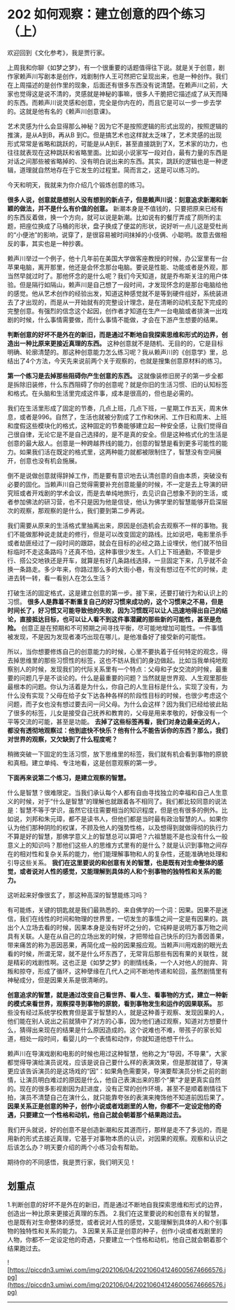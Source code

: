 # 202 如何观察：建立创意的四个练习（上）

欢迎回到《文化参考》，我是贾行家。

上周我和你聊《如梦之梦》，有一个很重要的话题值得往下说。就是关于创意，剧作家赖声川写剧本是创作，戏剧制作人王可然把它呈现出来，也是一种创作。我们在上周描述的是创作里的现象，后面还有很多东西没有说清楚。在赖声川之前，大家也觉得这是说不清的，灵感就是神秘的事嘛，很多人干脆把它描述成了从天而降的东西。而赖声川说灵感和创意，完全是你内在的，而且它是可以一步一步去学的。这就是他有名的《赖声川创意课》。

艺术灵感为什么会显得那么神秘？因为它不是按照逻辑的形式出现的，按照逻辑的推演，是从A到B，再从B 到C。但是搞艺术也这样就太乏味了，艺术灵感的出现形式常常是省略和跳跃的，可能是从A到E，甚至直接跳到了X，艺术家的功力，也往往就表现在这种跳跃和省略里面。比如说小说家写一段对白，最有力量的东西是对话之间那些被省略掉的、没有明白说出来的东西。其实，跳跃的逻辑也是一种逻辑，道理就自然地存在于它发生的过程里。简而言之，这是可以练习的。

今天和明天，我就来为你介绍几个锻炼创意的练习。

 **很多人说，创意就是想别人没有想到的新点子，但是赖声川说：刻意追求新潮和新颖的做法，并不是什么有价值的创意。** 新潮本身是不值钱的，只要把原来已经有的东西反着做，换一个方向，就可以说是新潮。比如说有的餐厅弄成了厕所的主题，把座位换成了马桶的形状，盘子换成了便盆的形状，说好听一点儿这是受杜尚的“小便池”的影响，说穿了，是很容易被时间抹掉的小伎俩、小聪明。故意去做相反的事，其实也是一种抄袭。

赖声川举过一个例子，他十几年前在美国大学做客座教授的时候，办公室里有一台苹果电脑，离开那里，他还是会怀念那台电脑。要说是性能、功能或者是外观，那当然早就过时了。那他怀念的是什么呢？我们今天知道，就是乔布斯关注的用户体验。但是隔行如隔山，赖声川是自己想了一段时间，才发现怀念的是那台电脑给他的感觉。他从艺术创作的经验出发，知道这种感觉就不是等到硬件组好，系统装进去了才出现的，而是从一开始就有的完整设计理念，是在清晰的动机支配下完成的完整创意。有强烈的信念这个起因，创作者才知道在生产一台电脑或者排演一出戏剧的时候，什么事情需要做，而什么事情不能做，才会在下游产生想要的结果。

 **判断创意的好坏不是外在的新旧，而是通过不断地自我探索思维和形式的边界，创造出一种比原来更接近真理的东西。** 这种创意就不是随机、无目的的，它是目标明确、轮廓清楚的。那这种创意能力怎么练习呢？我从赖声川的《创意学》里，总结出了4个方法，今天先来说前两个关于观察的，也就是搜集创意原材料的练习。

 **第一个练习是去掉那些阻碍你产生创意的东西。** 这就像装修旧房子的第一步全都是拆除旧装修，什么东西阻碍了你的创意呢？就是你旧的生活习惯、旧的认知标签和格式。在头脑和生活里完成这件事，成本是很高的，但也是必需的。

我们在生活里形成了固定的节奏，几点上班，几点下班，一星期工作五天，周末休息，或者是996。自然了，生活也就被分割成了工作和休闲、工作日和周末、上班和度假这些模块化的格式，这种固定的节奏能够建立起一种安全感，让我们觉得自己很自律，无论它是不是自己选择的，是不是真的安全。但是这种格式化的生活是创意的最大敌人。创意是一种跨越界线的能力，创意的智慧是看到更多可能性的能力。如果我们活在既定的格式里，这两种能力就都被限制住了，智慧没有空间展开，创意也没有机会施展。

倒不是说做创意就得辞掉工作，而是要有意识地去认清创意的自由本质，突破没有必要的固化。当赖声川自己觉得需要补充创意能量的时候，不一定是去上导演的研究班或者开戏剧的学术会议，而是去单纯地旅行，去见识自己想象不到的生活，或者参加佛法的研习营，也不只是因为他是信徒，他认为佛学里的智慧能够开启深层次的观察，那观察的是什么，我们要到第二步再说。

我们需要从原来的生活格式里抽离出来，原因是创造机会去观察不一样的事物。我们不能做那种说走就走的修行，但是可以改变固定的路线。比如说吧，电影里杀手或者劫匪经过了一段时间的跟踪，就会在目标的必经之路上设埋伏，他们就不怕目标临时不走这条路吗？还真不怕，这种事很少发生。人们上下班通勤，不管是步行、搭公交地铁还是开车，就算是有好几条路线选择，一旦固定下来，几乎就不会换一条路走。多少年来，你路过那么多的大街小巷，有没有想过在不忙的时候，走进去转一转，看一看别人在怎么生活？

打破生活的固定格式，这是建立创意的第一步。接下来，还要打破行为和认识上的习惯。 **很多人是靠着不断重复自己的好习惯来成功的，这个习惯来之不易，但是时间长了，好习惯又可能导致他的失败，因为习惯既可以让人迅速地得出自己的结论，直接抵达目标，也可以让人看不到这件事潜藏的那些新的可能性，甚至是危险。** 创意正是在预期和不可预期之间寻找平衡，尽可能地增加可能性。一件事情被发现，不是因为发现者凑巧出现在哪儿，是他准备好了接受新的可能性。

所以，当你想要修炼自己的创意能力的时候，心里不要执着于任何特定的观念，得去掉思维里的那些习惯性的标签，这也不妨从我们的身边做起。比如当我单纯地观察别人的时候，发现我们的代际关系里有一个特点：父母和子女交流的时候，最重要的问题几乎是不谈论的。什么是最重要的问题？当然就是世界观、人生观里那些最根本的问题。你认为活着是为什么，你自己的人生目标是什么，实现了没有，为什么没有实现？父母在给子女下达各种各样的阶段性目标的时候，也很少考虑这个问题，而子女也没有想过要去问一问父母。为什么会这样？因为我们已经给彼此贴了很多的标签，儿女是接受自己抚养和教育的，父母是用来孝敬的，好像没有一个平等交流的可能，甚至是功能。 **去掉了这些标签再看，我们对身边最亲近的人，都没有透彻地观察过：他到底快不快乐？他有什么不能告诉你的东西？那么，我们对世界的观察，又欠缺到了什么程度呢？**

稍微突破一下固定的生活习惯，放下思维里的标签，我们就有机会看到事物的原貌和真相。建立单纯、专注地看，这是创意观察的第一步。

 **下面再来说第二个练习，是建立观察的智慧。**

什么是智慧？很难限定。当我们承认每个人都有自由寻找独立的幸福和自己人生意义的时候，对于“什么是智慧”的理解也就跟着各不相同了。我们都比较同意的说法是：智慧不等于学识，虽然它往往需要相当的知识程度，但是也有很多的例外。比如说，刘邦和朱元璋，都不是读书人，但他们都是当时最有政治智慧的人。如果你认为他们那种阴险的权谋，不顾及他人的强势性格，以及想得到就做得彻的执行力不算是好的智慧，那佛学意义上的智慧总可以算吧？六祖慧能不是也没有什么一般意义上的知识吗？那他们这些人的思维方式里有的是什么？就是认识到事物之间存在的相对性和复杂关系的能力，他们能理解事物和人的复杂性，还能准确地处理和引导这些关系。 **我们在这里要说的和创意有关的智慧，也是既有对生命整体的感觉，或者说对人性的感觉，又能理解到具体的人和个别事物的独特性和关系的能力。**

这听起来好像很玄了，那这种高深的智慧能练习吗？

有可能练，关键的钥匙就是我们最熟悉的、来自佛学的一个词：因果。因果不是迷信，我们在线性的时间和物理的世界里，一切发生的事情之间一定是有因果的。跳出个人立场去看的时候，因果本身是没有好坏之分的，它纯粹是说明万事万物之间具有关联。人是在从自己的立场出发的时候，才把带给自己快乐的归为善因善果，带来痛苦的称为恶因恶果，再简化成一般的因果报应观。当赖声川用戏剧的眼光去看的时候，所谓无常，就不是什么坏东西了，无常背后那些有因有果的关联性，就是精彩的戏剧性啊。这也正是《如梦之梦》的剧情线条，一个人对他人的抛弃、背叛和掠夺，形成了循环，这种孽缘在几代人之间不断地传递和轮回，虽然剧情里有神秘成分，但是因果关系是很清晰的。

 **创意追求的智慧，就是通过改变自己看世界、看人生、看事物的方式，建立一种新的模式来看世界，观察探寻到事物的原貌，看到事物发生和运作的因果联系。** 那些没有经过系统学校教育但是富于智慧的人，就是这种善于观察、发现因果的人，他们能在别人说出之前就猜中了对方的心事，因为他们通过观察，知道对方想要什么，猜得出来现在的结果是什么原因造成的。这个说难也不难，带孩子的家长知道，相处一段时间，看婴儿的一个表情和动作，你就知道他想干什么。

赖声川在导演戏剧和电影的时候也用过这种智慧，他称之为“导因，不导果”，大家都觉得导演给演员说戏，应该是说自己要什么样的表演效果，但是那就错了，导演更应该告诉演员的是这场戏的“因”：如果角色需要哭，导演要帮演员分析之前的剧情，让演员明白难过的原因是什么，他自己表演出来的那个“果”才是更真实自然的。现在的很多影视剧因为赶进度，没有正常的创作环境，甚至不是顺着剧情往下拍，演员不清楚自己在演什么，就只能靠夸张的表演来掩饰他不知道前因后果了。 **因果关系正是创意的种子，创作小说或者戏剧里的人物，你都不一定设定他的奇遇，只要建立一个性格和动机，他自己就会朝着那个结果跑过去。**

我们开头就说，好的创意不是创造新潮和反其道而行，那样是走不了多远的，而是用新的形式去接近真理，它基于对事物本质的认识，对因果的观察。观察和认识之后该怎么办？明天要介绍的两个小练习会有帮助。

期待你的不同感悟，我是贾行家，我们明天见！

## 划重点

1.判断创意的好坏不是外在的新旧，而是通过不断地自我探索思维和形式的边界，创造出一种比原来更接近真理的东西。
2.我们在这里要说的和创意有关的智慧，也是既有对生命整体的感觉，或者说对人性的感觉，又能理解到具体的人和个别事物的独特性和关系的能力。
3.因果关系正是创意的种子，创作小说或者戏剧里的人物，你都不一定设定他的奇遇，只要建立一个性格和动机，他自己就会朝着那个结果跑过去。

![https://piccdn3.umiwi.com/img/202106/04/202106041246005674666576.jpg](https://piccdn3.umiwi.com/img/202106/04/202106041246005674666576.jpg)

---
